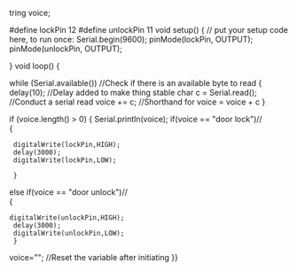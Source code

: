 tring voice;

#define lockPin 12
#define unlockPin 11
void setup() 
{                                            // put your setup code here, to run once:
  Serial.begin(9600);
  pinMode(lockPin, OUTPUT);
  pinMode(unlockPin, OUTPUT);
 
}
void loop() {
 
  while (Serial.available())   //Check if there is an available byte to read
  {                            
  delay(10);                   //Delay added to make thing stable
  char c = Serial.read();      //Conduct a serial read
  voice += c;                  //Shorthand for voice = voice + c
  } 

  if (voice.length() > 0) {
    Serial.println(voice);
  if(voice == "door lock")//                             
     {
   
     digitalWrite(lockPin,HIGH);
     delay(3000);
     digitalWrite(lockPin,LOW);
    
     }  
  else if(voice == "door unlock")//                              
     {
    
    digitalWrite(unlockPin,HIGH);
     delay(3000);
     digitalWrite(unlockPin,LOW);
     }
 voice="";                                                       //Reset the variable after initiating
  }}
